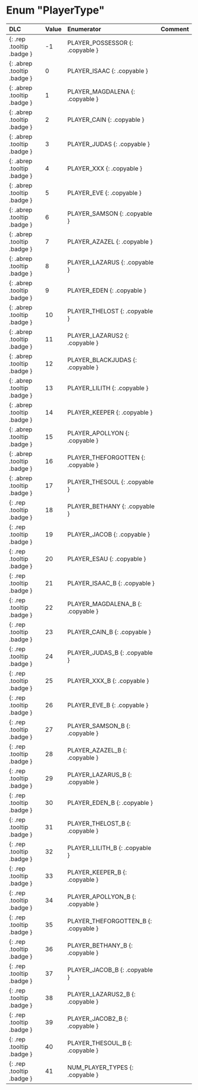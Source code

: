 # Enum "PlayerType"
|DLC|Value|Enumerator|Comment|
|:--|:--|:--|:--|
|[ ](#){: .rep .tooltip .badge }|-1 |PLAYER_POSSESSOR {: .copyable } |  |
|[ ](#){: .abrep .tooltip .badge }|0 |PLAYER_ISAAC {: .copyable } |  |
|[ ](#){: .abrep .tooltip .badge }|1 |PLAYER_MAGDALENA {: .copyable } |  |
|[ ](#){: .abrep .tooltip .badge }|2 |PLAYER_CAIN {: .copyable } |  |
|[ ](#){: .abrep .tooltip .badge }|3 |PLAYER_JUDAS {: .copyable } |  |
|[ ](#){: .abrep .tooltip .badge }|4 |PLAYER_XXX {: .copyable } |  |
|[ ](#){: .abrep .tooltip .badge }|5 |PLAYER_EVE {: .copyable } |  |
|[ ](#){: .abrep .tooltip .badge }|6 |PLAYER_SAMSON {: .copyable } |  |
|[ ](#){: .abrep .tooltip .badge }|7 |PLAYER_AZAZEL {: .copyable } |  |
|[ ](#){: .abrep .tooltip .badge }|8 |PLAYER_LAZARUS {: .copyable } |  |
|[ ](#){: .abrep .tooltip .badge }|9 |PLAYER_EDEN {: .copyable } |  |
|[ ](#){: .abrep .tooltip .badge }|10 |PLAYER_THELOST {: .copyable } |  |
|[ ](#){: .abrep .tooltip .badge }|11 |PLAYER_LAZARUS2 {: .copyable } |  |
|[ ](#){: .abrep .tooltip .badge }|12 |PLAYER_BLACKJUDAS {: .copyable } |  |
|[ ](#){: .abrep .tooltip .badge }|13 |PLAYER_LILITH {: .copyable } |  |
|[ ](#){: .abrep .tooltip .badge }|14 |PLAYER_KEEPER {: .copyable } |  |
|[ ](#){: .abrep .tooltip .badge }|15 |PLAYER_APOLLYON {: .copyable } |  |
|[ ](#){: .abrep .tooltip .badge }|16 |PLAYER_THEFORGOTTEN {: .copyable } |  |
|[ ](#){: .abrep .tooltip .badge }|17 |PLAYER_THESOUL {: .copyable } |  |
|[ ](#){: .rep .tooltip .badge }|18 |PLAYER_BETHANY {: .copyable } |  |
|[ ](#){: .rep .tooltip .badge }|19 |PLAYER_JACOB {: .copyable } |  |
|[ ](#){: .rep .tooltip .badge }|20 |PLAYER_ESAU {: .copyable } |  |
|[ ](#){: .rep .tooltip .badge }|21 |PLAYER_ISAAC_B {: .copyable } |  |
|[ ](#){: .rep .tooltip .badge }|22 |PLAYER_MAGDALENA_B {: .copyable } |  |
|[ ](#){: .rep .tooltip .badge }|23 |PLAYER_CAIN_B {: .copyable } |  |
|[ ](#){: .rep .tooltip .badge }|24 |PLAYER_JUDAS_B {: .copyable } |  |
|[ ](#){: .rep .tooltip .badge }|25 |PLAYER_XXX_B {: .copyable } |  |
|[ ](#){: .rep .tooltip .badge }|26 |PLAYER_EVE_B {: .copyable } |  |
|[ ](#){: .rep .tooltip .badge }|27 |PLAYER_SAMSON_B {: .copyable } |  |
|[ ](#){: .rep .tooltip .badge }|28 |PLAYER_AZAZEL_B {: .copyable } |  |
|[ ](#){: .rep .tooltip .badge }|29 |PLAYER_LAZARUS_B {: .copyable } |  |
|[ ](#){: .rep .tooltip .badge }|30 |PLAYER_EDEN_B {: .copyable } |  |
|[ ](#){: .rep .tooltip .badge }|31 |PLAYER_THELOST_B {: .copyable } |  |
|[ ](#){: .rep .tooltip .badge }|32 |PLAYER_LILITH_B {: .copyable } |  |
|[ ](#){: .rep .tooltip .badge }|33 |PLAYER_KEEPER_B {: .copyable } |  |
|[ ](#){: .rep .tooltip .badge }|34 |PLAYER_APOLLYON_B {: .copyable } |  |
|[ ](#){: .rep .tooltip .badge }|35 |PLAYER_THEFORGOTTEN_B {: .copyable } |  |
|[ ](#){: .rep .tooltip .badge }|36 |PLAYER_BETHANY_B {: .copyable } |  |
|[ ](#){: .rep .tooltip .badge }|37 |PLAYER_JACOB_B {: .copyable } |  |
|[ ](#){: .rep .tooltip .badge }|38 |PLAYER_LAZARUS2_B {: .copyable } |  |
|[ ](#){: .rep .tooltip .badge }|39 |PLAYER_JACOB2_B {: .copyable } |  |
|[ ](#){: .rep .tooltip .badge }|40 |PLAYER_THESOUL_B {: .copyable } |  |
|[ ](#){: .rep .tooltip .badge }|41 |NUM_PLAYER_TYPES {: .copyable } |  |